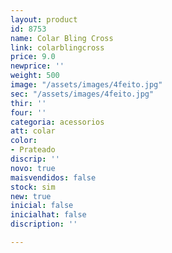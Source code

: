 ```yaml
---
layout: product
id: 8753
name: Colar Bling Cross
link: colarblingcross
price: 9.0
newprice: ''
weight: 500
image: "/assets/images/4feito.jpg"
sec: "/assets/images/4feito.jpg"
thir: ''
four: ''
categoria: acessorios
att: colar
color:
- Prateado
discrip: ''
novo: true
maisvendidos: false
stock: sim
new: true
inicial: false
inicialhat: false
discription: ''

---
```

